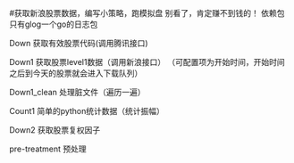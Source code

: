 #获取新浪股票数据，编写小策略，跑模拟盘
别看了，肯定赚不到钱的！
依赖包只有glog一个go的日志包

Down 获取有效股票代码(调用腾讯接口)

Down1 获取股票level1数据（调用新浪接口） （可配置项为开始时间，开始时间之后到今天的股票就会进入下载队列）

Down1_clean 处理脏文件（遍历一遍）

Count1 简单的python统计数据（统计振幅）

Down2 获取股票复权因子

pre-treatment 预处理
